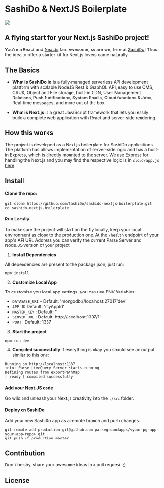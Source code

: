# SashiDo & NextJS Boilerplate

![](https://media-blog.sashido.io/content/images/2020/08/sashido-love-nextjs.png)

## A flying start for your Next.js SashiDo project!

You're a React and [Next.js](https://nextjs.org/) fan. Awesome, so are we, here at [SashiDo](https://www.sashido.io/en/)! Thus the idea to offer a starter kit for Next.js lovers came naturally. 

## The Basics

 - **What is SashiDo.io** is a fully-managed serverless API development platform with scalable NodeJS Rest & GraphQL API, easy to use CMS, CRUD, Object and File storage, built-in CDN, User Management, Relations, Push Notifications, System Emails, Cloud functions & Jobs, Real-time messages, and more out of the box.
 
 - **What is Next.js** is a great JavaScript framework that lets you easily build a complete web application with React and server-side rendering.

## How this works

The project is developed as a Next.js boilerplate for SashiDo applications. The platform has allows implementation of server-side logic and has a built-in Express, which is directly mounted to the server. We use Express for handling the Next.js and you may find the respective logic is in `cloud/app.js` [here](https://github.com/SashiDo/sashido-nextjs-boilerplate/blob/master/cloud/app.js#L18).

## Install 

#### Clone the repo:
```
git clone https://github.com/SashiDo/sashido-nextjs-boilerplate.git
cd sashido-nextjs-boilerplate
```
#### Run Locally

To make sure the project will start on the fly locally, keep your local environment as close to the production one. At the `/health` endpoint of your app's API URL Address you can verify the current Parse Server and Node.JS version of your project. 

1. **Install Dependencies**

All dependencies are present to the package.json, just run:

```npm install```

2. **Customize Local App**

To customize you local app settings, you can use ENV Variables:

- `DATABASE_URI` - Default: 'mongodb://localhost:27017/dev'
- `APP_ID` Default: 'myAppId'
- `MASTER_KEY` : Default: ''
- `SERVER_URL` : Default: http://localhost:1337/1'
- `PORT` : Default: 1337

3. **Start the project**

```npm run dev```

4. **Compiled successfully** If everything is okay you should see an output similar to this one:
```
Running on http://localhost:1337
info: Parse LiveQuery Server starts running
Defining routes from exportPathMap
[ ready ] compiled successfully

```
#### Add your Next.JS code

Go wild and unleash your Next.js creativity into the `./src` folder. 

#### Deploy on SashiDo

Add your new SashiDo app as a remote branch and push changes.

```
git remote add production git@github.com:parsegroundapps/<your-pg-app-your-app-repo>.git
git push -f production master
```

## Contribution

Don't be shy, share your awesome ideas in a pull request. ;)

## License

